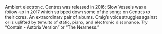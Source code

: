 Ambient electronic. Centres was released in 2016; Slow Vessels was a follow-up in 2017 which stripped down some of the songs on Centres to their cores. An extraordinary pair of albums. Craig’s voice struggles against or is uplifted by tumults of static, piano, and electronic dissonance. Try “Contain - Astoria Version” or “The Nearness.”
